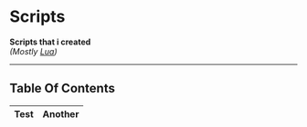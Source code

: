 # Scripts
**Scripts that i created<br>**
*(Mostly [Lua](https://www.lua.org))*
_________
## Table Of Contents
|Test|Another|
|---|---|
